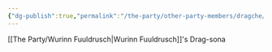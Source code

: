 ```yaml
---
{"dg-publish":true,"permalink":"/the-party/other-party-members/dragche/","updated":"2025-06-10T19:04:48.795+01:00"}
---
```


 [[The Party/Wurinn Fuuldrusch\|Wurinn Fuuldrusch]]'s Drag-sona